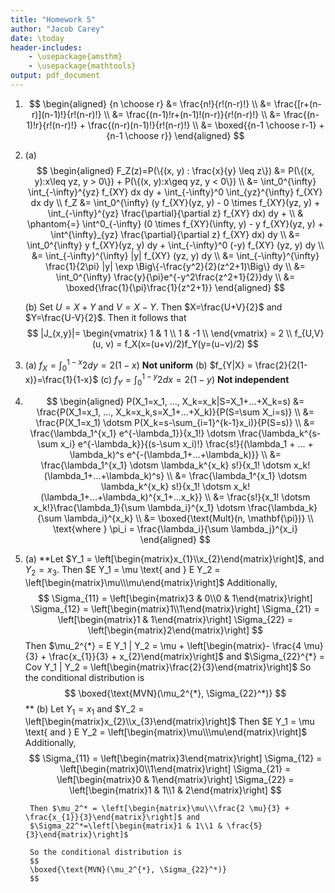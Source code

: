 ```yaml
---
title: "Homework 5"
author: "Jacob Carey"
date: \today
header-includes:
    - \usepackage{amsthm}
    - \usepackage{mathtools}
output: pdf_document
---
```


1. 
    $$
    \begin{aligned}
    {n \choose r} &= \frac{n!}{r!(n-r)!} \\
    &= \frac{[r+(n-r)](n-1)!}{r!(n-r)!} \\
    &= \frac{(n-1)!r+(n-1)!(n-r)}{r!(n-r)!} \\
    &= \frac{(n-1)!r}{r!(n-r)!} + \frac{(n-r)(n-1)!}{r!(n-r)!} \\
    &= \boxed{{n-1 \choose r-1} + {n-1 \choose r}}
    \end{aligned}
    $$

2.
    (a) 
        $$
        \begin{aligned}
        F_Z(z)=P(\{(x, y) : \frac{x}{y} \leq z\}) &= 
        P(\{(x, y):x\leq yz, y > 0\}) + P(\{(x, y):x\geq yz, y < 0\}) \\
        &= \int_0^{\infty} \int_{-\infty}^{yz} f_{XY} dx dy +
        \int_{-\infty}^0 \int_{yz}^{\infty} f_{XY} dx dy \\
        f_Z &= \int_0^{\infty} (y f_{XY}(yz, y) - 0 \times f_{XY}(yz, y) +
        \int_{-\infty}^{yz} \frac{\partial}{\partial z} f_{XY} dx) dy + \\
        & \phantom{=} \int^0_{-\infty} (0 \times f_{XY}(\infty, y) - y f_{XY}(yz, y) +
        \int^{\infty}_{yz} \frac{\partial}{\partial z} f_{XY} dx) dy \\
        &= \int_0^{\infty} y f_{XY}(yz, y) dy + 
        \int_{-\infty}^0 (-y) f_{XY} (yz, y) dy \\
        &= \int_{-\infty}^{\infty} |y| f_{XY} (yz, y) dy \\
        &= \int_{-\infty}^{\infty} \frac{1}{2\pi} |y| \exp
        \Big\{-\frac{y^2}{2}(z^2+1)\Big\} dy \\
        &= \int_0^{\infty} \frac{y}{\pi}e^{-y^2\frac{z^2+1}{2}}dy \\
        &= \boxed{\frac{1}{\pi}\frac{1}{z^2+1}}
        \end{aligned}
        $$

    (b) Set $U=X+Y$ and $V=X-Y$. Then $X=\frac{U+V}{2}$ and $Y=\frac{U-V}{2}$. Then it follows that
        $$
        |J_{x,y}|=
        \begin{vmatrix}
        1 & 1 \\
        1 & -1 \\
        \end{vmatrix} = 2 \\
        f_{U,V} (u, v) = f_X(x=(u+v)/2)f_Y(y=(u−v)/2)
        $$

3.
    (a) $f_X = \int_0^{1-x} 2 dy = 2(1-x)$ **Not uniform**
    (b) $f_{Y|X} = \frac{2}{2(1-x)}=\frac{1}{1-x}$
    (c) $f_Y = \int_0^{1-y} 2 dx = 2(1-y)$ **Not independent**
4.
    $$
    \begin{aligned}
    P(X_1=x_1, ..., X_k=x_k|S=X_1+...+X_k=s)  &=
    \frac{P(X_1=x_1, ..., X_k=x_k,s=X_1+...+X_k)}{P(S=\sum X_i=s)} \\
    &= \frac{P(X_1=x_1) \dotsm P(X_k=s-\sum_{i=1}^{k-1}x_i)}{P(S=s)} \\
    &= \frac{\lambda_1^{x_1} e^{-\lambda_1}}{x_1!} \dotsm
    \frac{\lambda_k^{s-\sum x_i} e^{-\lambda_k}}{(s-\sum x_i)!}
    \frac{s!}{(\lambda_1 + ... + \lambda_k)^s e^{-(\lambda_1+...+\lambda_k)}} \\
    &= \frac{\lambda_1^{x_1} \dotsm \lambda_k^{x_k} s!}{x_1! \dotsm x_k!
    (\lambda_1+...+\lambda_k)^s} \\
    &= \frac{\lambda_1^{x_1} \dotsm \lambda_k^{x_k} s!}{x_1! \dotsm x_k!
    (\lambda_1+...+\lambda_k)^{x_1+...x_k}} \\
    &= \frac{s!}{x_1! \dotsm x_k!}\frac{\lambda_1}{\sum \lambda_i}^{x_1}
    \dotsm \frac{\lambda_k}{\sum \lambda_i}^{x_k} \\
    &= \boxed{\text{Mult}(n, \mathbf{\pi})} \\
    \text{where } \pi_i = \frac{\lambda_i}{\sum \lambda_j}^{x_i}
    \end{aligned}
    $$

5.
    (a) **Let 
        $Y_1 = \left[\begin{matrix}x_{1}\\x_{2}\end{matrix}\right]$, and $Y_2 = x_3$. Then $E Y_1 = \mu \text{ and } E Y_2 = \left[\begin{matrix}\mu\\\mu\end{matrix}\right]$
        Additionally,
        $$
        \Sigma_{11} = \left[\begin{matrix}3 & 0\\0 & 1\end{matrix}\right]
        \Sigma_{12} = \left[\begin{matrix}1\\1\end{matrix}\right]
        \Sigma_{21} = \left[\begin{matrix}1 & 1\end{matrix}\right]
        \Sigma_{22} = \left[\begin{matrix}2\end{matrix}\right]
        $$
        Then $\mu_2^{*} = E Y_1 | Y_2 = \mu + \left[\begin{matrix}- \frac{4 \mu}{3} + \frac{x_{1}}{3} + x_{2}\end{matrix}\right]$ and 
        $\Sigma_{22}^{*} = Cov Y_1 | Y_2 = \left[\begin{matrix}\frac{2}{3}\end{matrix}\right]$
        So the conditional distribution is 
        $$
        \boxed{\text{MVN}(\mu_2^{*}, \Sigma_{22}^*)}
        $$
        **
    (b) Let
        $Y_1 = x_1$ and $Y_2 = \left[\begin{matrix}x_{2}\\x_{3}\end{matrix}\right]$ Then $E Y_1 = \mu \text{ and } E Y_2 = \left[\begin{matrix}\mu\\\mu\end{matrix}\right]$
        Additionally,
        $$
        \Sigma_{11} = \left[\begin{matrix}3\end{matrix}\right]
        \Sigma_{12} = \left[\begin{matrix}0\\1\end{matrix}\right]
        \Sigma_{21} = \left[\begin{matrix}0 & 1\end{matrix}\right]
        \Sigma_{22} = \left[\begin{matrix}1 & 1\\1 & 2\end{matrix}\right]
        $$

        Then $\mu_2^* = \left[\begin{matrix}\mu\\\frac{2 \mu}{3} + \frac{x_{1}}{3}\end{matrix}\right]$ and
        $\Sigma_22^*=\left[\begin{matrix}1 & 1\\1 & \frac{5}{3}\end{matrix}\right]$

        So the conditional distribution is 
        $$
        \boxed{\text{MVN}(\mu_2^{*}, \Sigma_{22}^*)}
        $$

